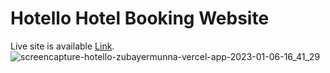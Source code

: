 # Hotello Hotel Booking Website

Live site is available [Link](https://hotello-zubayermunna.vercel.app/).
![screencapture-hotello-zubayermunna-vercel-app-2023-01-06-16_41_29](https://user-images.githubusercontent.com/108220804/210997787-c96d5812-8e86-43e8-b3e3-c6738e685b14.png)

